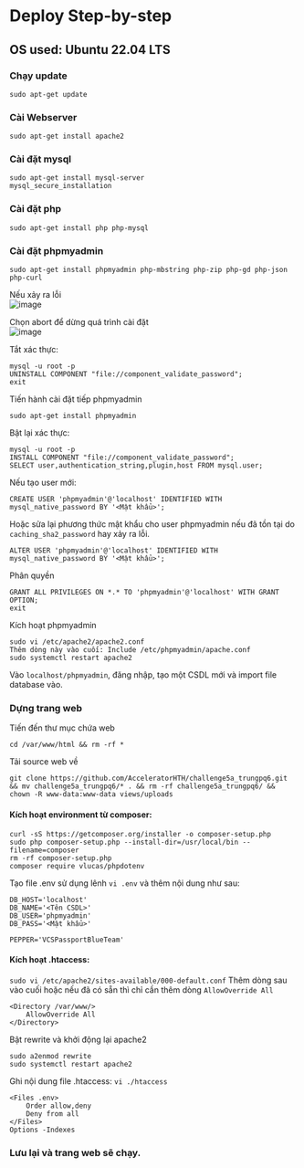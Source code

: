 # Deploy Step-by-step
## OS used: Ubuntu 22.04 LTS 
### Chạy update
```
sudo apt-get update
```
### Cài Webserver
```
sudo apt-get install apache2
```
### Cài đặt mysql
```
sudo apt-get install mysql-server
mysql_secure_installation
```
### Cài đặt php
```
sudo apt-get install php php-mysql
```
### Cài đặt phpmyadmin
```
sudo apt-get install phpmyadmin php-mbstring php-zip php-gd php-json php-curl
```
Nếu xảy ra lỗi  
![image](https://github.com/AcceleratorHTH/challenge5a_trungpq6/assets/86862725/ce40954d-06d3-40a8-8f96-3e2c36b9a2a6)

Chọn abort để dừng quá trình cài đặt  
![image](https://github.com/AcceleratorHTH/challenge5a_trungpq6/assets/86862725/a1905ab5-701a-4484-b591-5965fe5898d2)


Tắt xác thực:
```
mysql -u root -p
UNINSTALL COMPONENT "file://component_validate_password";
exit
```
Tiến hành cài đặt tiếp phpmyadmin
```
sudo apt-get install phpmyadmin
```
Bật lại xác thực:
```
mysql -u root -p
INSTALL COMPONENT "file://component_validate_password";
SELECT user,authentication_string,plugin,host FROM mysql.user;
```
Nếu tạo user mới:
```
CREATE USER 'phpmyadmin'@'localhost' IDENTIFIED WITH mysql_native_password BY '<Mật khẩu>';
```
Hoặc sửa lại phương thức mật khẩu cho user phpmyadmin nếu đã tồn tại do `caching_sha2_password` hay xảy ra lỗi.
```
ALTER USER 'phpmyadmin'@'localhost' IDENTIFIED WITH mysql_native_password BY '<Mật khẩu>';
```
Phân quyền
```
GRANT ALL PRIVILEGES ON *.* TO 'phpmyadmin'@'localhost' WITH GRANT OPTION;
exit
```
Kích hoạt phpmyadmin
```
sudo vi /etc/apache2/apache2.conf
Thêm dòng này vào cuối: Include /etc/phpmyadmin/apache.conf
sudo systemctl restart apache2
```
Vào `localhost/phpmyadmin`, đăng nhập, tạo một CSDL mới và import file database vào.

### Dựng trang web
Tiến đến thư mục chứa web
```
cd /var/www/html && rm -rf *
```

Tải source web về
```
git clone https://github.com/AcceleratorHTH/challenge5a_trungpq6.git && mv challenge5a_trungpq6/* . && rm -rf challenge5a_trungpq6/ && chown -R www-data:www-data views/uploads
```

#### Kích hoạt environment từ composer:
```
curl -sS https://getcomposer.org/installer -o composer-setup.php
sudo php composer-setup.php --install-dir=/usr/local/bin --filename=composer
rm -rf composer-setup.php
composer require vlucas/phpdotenv
```
Tạo file .env sử dụng lênh `vi .env` và thêm nội dung như sau:
```
DB_HOST='localhost'
DB_NAME='<Tên CSDL>'
DB_USER='phpmyadmin'
DB_PASS='<Mật khẩu>'

PEPPER='VCSPassportBlueTeam'
```
#### Kích hoạt .htaccess: 
`sudo vi /etc/apache2/sites-available/000-default.conf`
Thêm dòng sau vào cuối hoặc nếu đã có sẵn thì chỉ cần thêm dòng `AllowOverride All`
```
<Directory /var/www/>
    AllowOverride All
</Directory>
```
Bật rewrite và khởi động lại apache2
```
sudo a2enmod rewrite
sudo systemctl restart apache2
```
Ghi nội dung file .htaccess: `vi ./htaccess`
```
<Files .env>
    Order allow,deny
    Deny from all
</Files>
Options -Indexes
```

### Lưu lại và trang web sẽ chạy.
